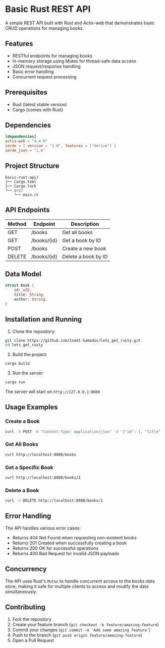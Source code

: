 # Basic Rust REST API

A simple REST API built with Rust and Actix-web that demonstrates basic CRUD operations for managing books.

## Features

- RESTful endpoints for managing books
- In-memory storage using Mutex for thread-safe data access
- JSON request/response handling
- Basic error handling
- Concurrent request processing

## Prerequisites

- Rust (latest stable version)
- Cargo (comes with Rust)

## Dependencies

```toml
[dependencies]
actix-web = "4.4.0"
serde = { version = "1.0", features = ["derive"] }
serde_json = "1.0"
```

## Project Structure

```
basic-rust-api/
├── Cargo.toml
├── Cargo.lock
└── src/
    └── main.rs
```

## API Endpoints

| Method | Endpoint     | Description          |
|--------|-------------|---------------------|
| GET    | /books      | Get all books       |
| GET    | /books/{id} | Get a book by ID    |
| POST   | /books      | Create a new book   |
| DELETE | /books/{id} | Delete a book by ID |

## Data Model

```rust
struct Book {
    id: u32,
    title: String,
    author: String,
}
```

## Installation and Running

1. Clone the repository:
```bash
git clone https://github.com/Ismat-Samadov/lets_get_rusty.git
cd lets_get_rusty
```

2. Build the project:
```bash
cargo build
```

3. Run the server:
```bash
cargo run
```

The server will start on `http://127.0.0.1:8080`

## Usage Examples

### Create a Book
```bash
curl -X POST -H "Content-Type: application/json" -d '{"id": 1, "title": "Rust Programming", "author": "John Doe"}' http://localhost:8080/books
```

### Get All Books
```bash
curl http://localhost:8080/books
```

### Get a Specific Book
```bash
curl http://localhost:8080/books/1
```

### Delete a Book
```bash
curl -X DELETE http://localhost:8080/books/1
```

## Error Handling

The API handles various error cases:
- Returns 404 Not Found when requesting non-existent books
- Returns 201 Created when successfully creating a book
- Returns 200 OK for successful operations
- Returns 400 Bad Request for invalid JSON payloads

## Concurrency

The API uses Rust's `Mutex` to handle concurrent access to the books data store, making it safe for multiple clients to access and modify the data simultaneously.

## Contributing

1. Fork the repository
2. Create your feature branch (`git checkout -b feature/amazing-feature`)
3. Commit your changes (`git commit -m 'Add some amazing feature'`)
4. Push to the branch (`git push origin feature/amazing-feature`)
5. Open a Pull Request
